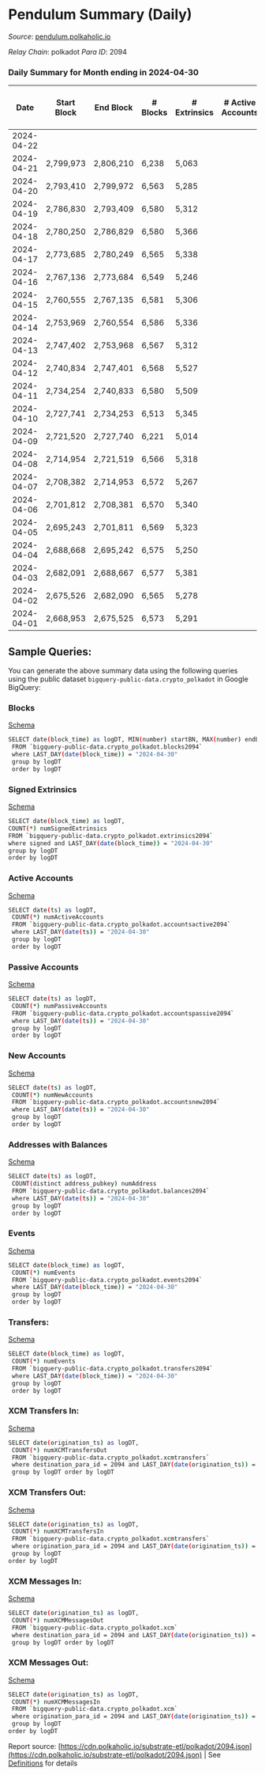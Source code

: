 # Pendulum Summary (Daily)

_Source_: [pendulum.polkaholic.io](https://pendulum.polkaholic.io)

*Relay Chain*: polkadot
*Para ID*: 2094



### Daily Summary for Month ending in 2024-04-30


| Date    | Start Block | End Block | # Blocks | # Extrinsics | # Active Accounts | # Passive Accounts | # New Accounts | # Addresses | # Events  | # Transfers ($USD) | # XCM Transfers In ($USD) | # XCM Transfers Out ($USD) | # XCM In | # XCM Out | Issues |
|---------|-------------|-----------|----------|--------------|-------------------|--------------------|----------------|-------------|-----------|--------------------|---------------------------|----------------------------|----------|-----------|--------|
| 2024-04-22 |  |  |  |  |  |  |  |  |  |   |   |   |  |  |  |
| 2024-04-21 | 2,799,973 | 2,806,210 | 6,238 | 5,063 |  |  |  |  | 50,905 | 43  |   |   |  |  |  |
| 2024-04-20 | 2,793,410 | 2,799,972 | 6,563 | 5,285 |  |  |  |  | 53,258 | 53  |   |   |  |  |  |
| 2024-04-19 | 2,786,830 | 2,793,409 | 6,580 | 5,312 |  |  |  |  | 53,500 | 56  |   |   |  |  |  |
| 2024-04-18 | 2,780,250 | 2,786,829 | 6,580 | 5,366 |  |  |  | 1,978 | 53,791 | 37  |   |   |  |  |  |
| 2024-04-17 | 2,773,685 | 2,780,249 | 6,565 | 5,338 |  |  |  | 1,977 | 53,638 | 58  |   |   |  |  |  |
| 2024-04-16 | 2,767,136 | 2,773,684 | 6,549 | 5,246 |  |  |  | 1,974 | 53,153 | 94  |   |   |  |  |  |
| 2024-04-15 | 2,760,555 | 2,767,135 | 6,581 | 5,306 |  |  |  | 1,973 | 53,643 | 73  |   |   |  |  |  |
| 2024-04-14 | 2,753,969 | 2,760,554 | 6,586 | 5,336 |  |  |  | 1,973 | 53,661 | 44  |   |   |  |  |  |
| 2024-04-13 | 2,747,402 | 2,753,968 | 6,567 | 5,312 |  |  |  | 1,971 | 53,442 | 71  |   |   |  |  |  |
| 2024-04-12 | 2,740,834 | 2,747,401 | 6,568 | 5,527 |  |  |  | 1,970 | 55,593 | 271  |   |   |  |  |  |
| 2024-04-11 | 2,734,254 | 2,740,833 | 6,580 | 5,509 |  |  |  | 1,968 | 55,504 | 219  |   |   |  |  |  |
| 2024-04-10 | 2,727,741 | 2,734,253 | 6,513 | 5,345 |  |  |  | 1,964 | 54,189 | 305  |   |   |  |  |  |
| 2024-04-09 | 2,721,520 | 2,727,740 | 6,221 | 5,014 |  |  |  | 1,964 | 50,685 | 77  |   |   |  |  |  |
| 2024-04-08 | 2,714,954 | 2,721,519 | 6,566 | 5,318 |  |  |  | 1,962 | 53,650 | 66  |   |   |  |  |  |
| 2024-04-07 | 2,708,382 | 2,714,953 | 6,572 | 5,267 |  |  |  | 1,961 | 53,244 | 40  |   |   |  |  |  |
| 2024-04-06 | 2,701,812 | 2,708,381 | 6,570 | 5,340 |  |  |  | 1,961 | 53,882 | 113  |   |   |  |  |  |
| 2024-04-05 | 2,695,243 | 2,701,811 | 6,569 | 5,323 |  |  |  | 1,958 | 53,761 | 91  |   |   |  |  |  |
| 2024-04-04 | 2,688,668 | 2,695,242 | 6,575 | 5,250 |  |  |  | 1,954 | 53,018 | 48  |   |   |  |  |  |
| 2024-04-03 | 2,682,091 | 2,688,667 | 6,577 | 5,381 |  |  |  | 1,949 | 53,855 | 57  |   |   |  |  |  |
| 2024-04-02 | 2,675,526 | 2,682,090 | 6,565 | 5,278 |  |  |  | 1,946 | 53,186 | 36  |   |   |  |  |  |
| 2024-04-01 | 2,668,953 | 2,675,525 | 6,573 | 5,291 |  |  |  | 1,943 | 53,447 | 77  |   |   |  |  |  |

## Sample Queries:
You can generate the above summary data using the following queries using the public dataset `bigquery-public-data.crypto_polkadot` in Google BigQuery:


### Blocks 

[Schema](https://github.com/colorfulnotion/substrate-etl/blob/main/schema/blocks.json)

```bash
SELECT date(block_time) as logDT, MIN(number) startBN, MAX(number) endBN, COUNT(*) numBlocks 
 FROM `bigquery-public-data.crypto_polkadot.blocks2094`  
 where LAST_DAY(date(block_time)) = "2024-04-30" 
 group by logDT 
 order by logDT
```

### Signed Extrinsics 

[Schema](https://github.com/colorfulnotion/substrate-etl/blob/main/schema/extrinsics.json)

```bash
SELECT date(block_time) as logDT, 
COUNT(*) numSignedExtrinsics 
FROM `bigquery-public-data.crypto_polkadot.extrinsics2094`  
where signed and LAST_DAY(date(block_time)) = "2024-04-30" 
group by logDT 
order by logDT
```

### Active Accounts 

[Schema](https://github.com/colorfulnotion/substrate-etl/blob/main/schema/accountsactive.json)

```bash
SELECT date(ts) as logDT, 
 COUNT(*) numActiveAccounts 
 FROM `bigquery-public-data.crypto_polkadot.accountsactive2094` 
 where LAST_DAY(date(ts)) = "2024-04-30" 
 group by logDT 
 order by logDT
```

### Passive Accounts 

[Schema](https://github.com/colorfulnotion/substrate-etl/blob/main/schema/accountspassive.json)

```bash
SELECT date(ts) as logDT, 
 COUNT(*) numPassiveAccounts 
 FROM `bigquery-public-data.crypto_polkadot.accountspassive2094` 
 where LAST_DAY(date(ts)) = "2024-04-30" 
 group by logDT 
 order by logDT
```

### New Accounts 

[Schema](https://github.com/colorfulnotion/substrate-etl/blob/main/schema/accountsnew.json)

```bash
SELECT date(ts) as logDT, 
 COUNT(*) numNewAccounts 
 FROM `bigquery-public-data.crypto_polkadot.accountsnew2094` 
 where LAST_DAY(date(ts)) = "2024-04-30" 
 group by logDT
 order by logDT
```

### Addresses with Balances 

[Schema](https://github.com/colorfulnotion/substrate-etl/blob/main/schema/balances.json)

```bash
SELECT date(ts) as logDT,
 COUNT(distinct address_pubkey) numAddress 
 FROM `bigquery-public-data.crypto_polkadot.balances2094` 
 where LAST_DAY(date(ts)) = "2024-04-30" 
 group by logDT 
 order by logDT
```

### Events 

[Schema](https://github.com/colorfulnotion/substrate-etl/blob/main/schema/events.json)

```bash
SELECT date(block_time) as logDT, 
 COUNT(*) numEvents 
 FROM `bigquery-public-data.crypto_polkadot.events2094` 
 where LAST_DAY(date(block_time)) = "2024-04-30" 
 group by logDT 
 order by logDT
```

### Transfers:

[Schema](https://github.com/colorfulnotion/substrate-etl/blob/main/schema/transfers.json)

```bash
SELECT date(block_time) as logDT, 
 COUNT(*) numEvents 
 FROM `bigquery-public-data.crypto_polkadot.transfers2094` 
 where LAST_DAY(date(block_time)) = "2024-04-30" 
 group by logDT 
 order by logDT
```

### XCM Transfers In: 

[Schema](https://github.com/colorfulnotion/substrate-etl/blob/main/schema/xcmtransfers.json)

```bash
SELECT date(origination_ts) as logDT, 
 COUNT(*) numXCMTransfersOut 
 FROM `bigquery-public-data.crypto_polkadot.xcmtransfers` 
 where destination_para_id = 2094 and LAST_DAY(date(origination_ts)) = "2024-04-30" 
 group by logDT order by logDT
```

### XCM Transfers Out: 

[Schema](https://github.com/colorfulnotion/substrate-etl/blob/main/schema/xcmtransfers.json)

```bash
SELECT date(origination_ts) as logDT, 
 COUNT(*) numXCMTransfersIn 
 FROM `bigquery-public-data.crypto_polkadot.xcmtransfers` 
 where origination_para_id = 2094 and LAST_DAY(date(origination_ts)) = "2024-04-30" 
 group by logDT 
order by logDT
```

### XCM Messages In: 

[Schema](https://github.com/colorfulnotion/substrate-etl/blob/main/schema/xcm.json)

```bash
SELECT date(origination_ts) as logDT, 
 COUNT(*) numXCMMessagesOut 
 FROM `bigquery-public-data.crypto_polkadot.xcm` 
 where destination_para_id = 2094 and LAST_DAY(date(origination_ts)) = "2024-04-30" 
 group by logDT order by logDT
```

### XCM Messages Out: 

[Schema](https://github.com/colorfulnotion/substrate-etl/blob/main/schema/xcm.json)

```bash
SELECT date(origination_ts) as logDT, 
 COUNT(*) numXCMMessagesIn 
 FROM `bigquery-public-data.crypto_polkadot.xcm` 
 where origination_para_id = 2094 and LAST_DAY(date(origination_ts)) = "2024-04-30" 
 group by logDT 
order by logDT
```


Report source: [https://cdn.polkaholic.io/substrate-etl/polkadot/2094.json](https://cdn.polkaholic.io/substrate-etl/polkadot/2094.json) | See [Definitions](/DEFINITIONS.md) for details
